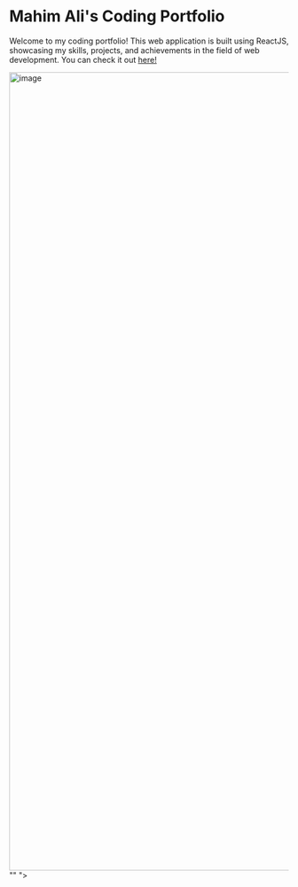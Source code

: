 # Mahim Ali's Coding Portfolio

Welcome to my coding portfolio! This web application is built using ReactJS, showcasing my skills, projects, and achievements in the field of web development. You can check it out [here!](https://mahimali.vercel.app)

<img width="1440" alt="image" src="https://github.com/user-attachments/assets/aa04fda1-c748-47a4-b5c9-1f497bf8f97d">
""
">



